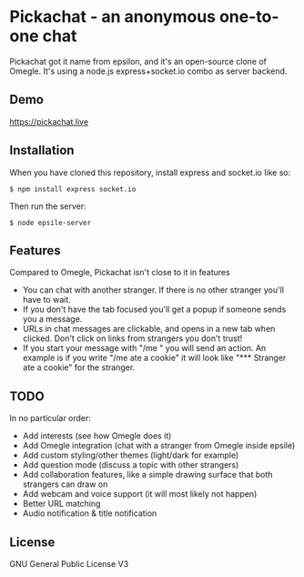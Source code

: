 Pickachat - an anonymous one-to-one chat
====

Pickachat got it name from epsilon, and it's an open-source clone of Omegle. It's using a node.js express+socket.io combo as server backend.

Demo
---
https://pickachat.live

Installation
---
When you have cloned this repository, install express and socket.io like so:
```
$ npm install express socket.io
```
Then run the server:
```
$ node epsile-server
```

Features
---
Compared to Omegle, Pickachat isn't close to it in features
* You can chat with another stranger. If there is no other stranger you'll have to wait.
* If you don't have the tab focused you'll get a popup if someone sends you a message.
* URLs in chat messages are clickable, and opens in a new tab when clicked. Don't click on links from strangers you don't trust!
* If you start your message with "/me " you will send an action. An example is if you write "/me ate a cookie" it will look like "*** Stranger ate a cookie" for the stranger.

TODO
---
In no particular order:
* Add interests (see how Omegle does it)
* Add Omegle integration (chat with a stranger from Omegle inside epsile)
* Add custom styling/other themes (light/dark for example)
* Add question mode (discuss a topic with other strangers)
* Add collaboration features, like a simple drawing surface that both strangers can draw on
* Add webcam and voice support (it will most likely not happen)
* Better URL matching
* Audio notification & title notification

License
---
GNU General Public License V3
